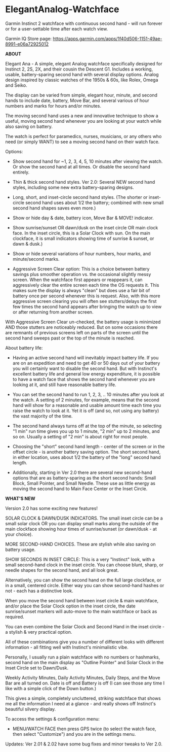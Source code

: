 # ElegantAnalog-Watchface
Garmin Instinct 2 watchface with continuous second hand - will run forever or for a user-settable time after each watch view.

Garmin IQ Store page: https://apps.garmin.com/apps/1f40d506-1151-49ae-8991-e06a72925012

**ABOUT**

Elegant Ana - A simple, elegant Analog watchface specifically designed for Instinct 2, 2S, 2X, and their cousin the Descent G1. Includes a working, usable, battery-sparing second hand with several display options. Analog design inspired by classic watches of the 1950s & 60s, like Rolex, Omega and Seiko.

The display can be varied from simple, elegant hour, minute, and second hands to include date, battery, Move Bar, and several various of hour numbers and marks for hours and/or minutes.

The moving second hand uses a new and innovative technique to show a useful, moving second hand whenever you are looking at your watch while also saving on battery.

The watch is perfect for paramedics, nurses, musicians, or any others who need (or simply WANT) to see a moving second hand on their watch face.

Options:

 - Show second hand for ~1, 2, 3, 4, 5, 10 minutes after viewing the watch. Or show the second hand at all times. Or disable the second hand entirely.

 - Thin & thick second hand styles. Ver 2.0: Several NEW second hand styles, including some new extra battery-sparing designs.

 - Long, short, and inset-circle second hand styles.  (The shorter or inset-circle second hand uses about 1/2 the battery; combined with new small second  hand shapes saves even more.)

 - Show or hide day & date, battery icon, Move Bar & MOVE! indicator.

 - Show sunrise/sunset OR dawn/dusk on the inset circle OR main clock face. In the inset circle, this is a Solar Clock with sun.  On the main clockface, it is small indicators showing time of sunrise & sunset, or dawn & dusk.)

 - Show or hide several variations of hour numbers, hour marks, and minute/second marks.

 - Aggressive Screen Clear option: This is a choice between battery savings plus smoother operation vs. the occasional slightly messy screen. When the watchface first appears or reappears it, can aggressively clear the entire screen each time the OS requests it.  This makes sure the display is always "clean" but does use a fair bit of battery once per second whenever this is request. Also, with this more aggressive screen clearing you will often see stutters/delays the first few times the second hand appears after bringing the watch up to view or after returning from another screen.

With Aggressive Screen Clear un-checked, the battery usage is minimized AND those stutters are noticeably reduced. But on some occasions there are remnants of previous screens left on parts of the screen until the second hand sweeps past or the top of the minute is reached.

About battery life:

 - Having an active second hand will inevitably impact battery life.  If you are on an expedition and need to get 40 or 50 days out of your battery you will certainly want to disable the second hand.  But with Instinct's excellent battery life and general low energy expenditure, it is possible to have a watch face that shows the second hand whenever you are looking at it, and still have reasonable battery life.

 - You can set the second hand to run 1, 2, 3, .. 10 minutes after you look at the watch.  A setting of 2 minutes, for example, means that the second hand will show for a reasonable and usable amount time each time you raise the watch to look at it.  Yet it is off (and so, not using any battery) the vast majority of the time.

 - The second hand always turns off at the top of the minute, so selecting "1 min" run time gives you up to 1 minute, "2 min" up to 2 minutes, and so on.  Usually a setting of "2 min" is about right for most people.

 - Choosing the "short" second hand length - center of the screen or in the offset circle - is another battery saving option. The short second hand, in either location, uses about 1/2 the battery of the "long" second hand length.

 - Additionally, starting in Ver 2.0 there are several new second-hand options that are as battery-sparing as the short second hands: Small Block, Small Pointer, and Small Needle.  These use as little energy as moving the second hand to Main Face Center or the Inset Circle.

**WHAT'S NEW**

Version 2.0 has some exciting new features!

SOLAR CLOCK & DAWN/DUSK INDICATORS. The small inset circle can be a small solar clock OR you can display small marks along the outside of the main clockface showing hour times of sunrise/sunset (or dawn/dusk - at your choice).

MORE SECOND-HAND CHOICES.  These are stylish while also saving on battery usage.

SHOW SECONDS IN INSET CIRCLE: This is a very "Instinct" look, with a small second-hand clock in the inset circle.  You can choose blunt, sharp, or needle shapes for the second hand, and all look great.

Alternatively, you can show the second hand on the full large clockface, or in a small, centered circle.  Either way you can show second-hand hashes or not - each has a distinctive look.

When you move the second hand between inset circle & main watchface, and/or place the Solar Clock option in the inset circle, the date sunrise/sunset markers will auto-move to the main watchface or back as required.

You  can even combine the Solar Clock and Second Hand in the inset circle - a stylish & very practical option.

All of these combinations give you a number of different looks with different information - all fitting well with Instinct's minimalistic vibe.

Personally, I usually run a plain watchface with no numbers or hashmarks, second hand on the main display as "Outline Pointer" and Solar Clock in the Inset Circle set to Dawn/Dusk.

Weekly Activity Minutes, Daily Activity Minutes, Daily Steps, and the Move Bar are all turned on. Date is off and Battery is off (I can see those any time I like with a simple click of the Down button.)

This gives a simple, completely uncluttered, striking watchface that shows me all the information I need at a glance - and really shows off Instinct's beautiful silvery display.

To access the settings & configuration menu:

 - MENU/WATCH FACE then press GPS twice (to select the watch face, then select "Customize") and you are in the settings menu.

Updates: Ver 2.01 & 2.02 have some bug fixes and minor tweaks to Ver 2.0.
